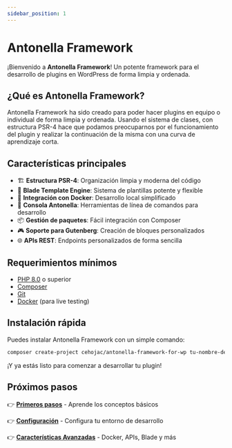 ```yaml
---
sidebar_position: 1
---
```


# Antonella Framework

¡Bienvenido a **Antonella Framework**! Un potente framework para el desarrollo de plugins en WordPress de forma limpia y ordenada.

## ¿Qué es Antonella Framework?

Antonella Framework ha sido creado para poder hacer plugins en equipo o individual de forma limpia y ordenada. Usando el sistema de clases, con estructura PSR-4 hace que podamos preocuparnos por el funcionamiento del plugin y realizar la continuación de la misma con una curva de aprendizaje corta.

## Características principales

- 🏗️ **Estructura PSR-4**: Organización limpia y moderna del código
- 🎨 **Blade Template Engine**: Sistema de plantillas potente y flexible
- 🐳 **Integración con Docker**: Desarrollo local simplificado
- 🔧 **Consola Antonella**: Herramientas de línea de comandos para desarrollo
- 📦 **Gestión de paquetes**: Fácil integración con Composer
- 🎮 **Soporte para Gutenberg**: Creación de bloques personalizados
- 🌐 **APIs REST**: Endpoints personalizados de forma sencilla

## Requerimientos mínimos

- [PHP 8.0](http://php.net/downloads.php) o superior
- [Composer](https://getcomposer.org/)
- [Git](https://git-scm.com/)
- [Docker](https://www.docker.com/products/docker-desktop/) (para live testing)

## Instalación rápida

Puedes instalar Antonella Framework con un simple comando:

```bash
composer create-project cehojac/antonella-framework-for-wp tu-nombre-de-plugin
```

¡Y ya estás listo para comenzar a desarrollar tu plugin!

## Próximos pasos

👉 **[Primeros pasos](./tutorial-basics/create-a-document.md)** - Aprende los conceptos básicos

👉 **[Configuración](./tutorial-basics/create-a-blog-post.md)** - Configura tu entorno de desarrollo

👉 **[Características Avanzadas](./tutorial-basics/advanced-features.mdx)** - Docker, APIs, Blade y más
